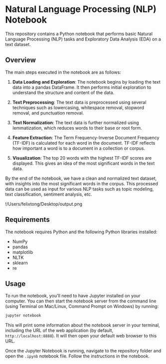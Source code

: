 # Natural Language Processing (NLP) Notebook

This repository contains a Python notebook that performs basic Natural Language Processing (NLP) tasks and Exploratory Data Analysis (EDA) on a text dataset.

## Overview

The main steps executed in the notebook are as follows:

1. **Data Loading and Exploration**: The notebook begins by loading the text data into a pandas DataFrame. It then performs initial exploration to understand the structure and content of the data.

2. **Text Preprocessing**: The text data is preprocessed using several techniques such as lowercasing, whitespace removal, stopword removal, and punctuation removal.

3. **Text Normalization**: The text data is further normalized using lemmatization, which reduces words to their base or root form.

4. **Feature Extraction**: The Term Frequency-Inverse Document Frequency (TF-IDF) is calculated for each word in the document. TF-IDF reflects how important a word is to a document in a collection or corpus.

5. **Visualization**: The top 20 words with the highest TF-IDF scores are displayed. This gives an idea of the most significant words in the text data.

By the end of the notebook, we have a clean and normalized text dataset, with insights into the most significant words in the corpus. This processed data can be used as input for various NLP tasks such as topic modeling, text classification, sentiment analysis, etc.

!/Users/felixtong/Desktop/output.png

## Requirements

The notebook requires Python and the following Python libraries installed:

- NumPy
- pandas
- matplotlib
- NLTK
- sklearn
- re

## Usage

To run the notebook, you'll need to have Jupyter installed on your computer. You can then start the notebook server from the command line (using Terminal on Mac/Linux, Command Prompt on Windows) by running:

```bash
jupyter notebook
```

This will print some information about the notebook server in your terminal, including the URL of the web application (by default, `http://localhost:8888`). It will then open your default web browser to this URL.

Once the Jupyter Notebook is running, navigate to the repository folder and open the `.ipynb` notebook file. Follow the instructions in the notebook.
